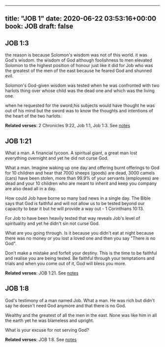 
---
title: "JOB 1"
date: 2020-06-22 03:53:16+00:00
book: JOB
draft: false
---

## JOB 1:3

the reason is because Solomon's wisdom was not of this world. it was God's wisdom. the wisdom of God although foolishness to men elevated Solomon to the highest position of honour just like it did for Job who was the greatest of the men of the east because he feared God and shunned evil.

Solomon's God-given wisdom was tested when he was confronted with two harlots thing over whose child was the dead one and which was the living one.

when he requested for the sword,his subjects would have thought he was out of his mind but the sword was to know the thoughts and intentions of the heart of the two harlots.

**Related verses**: 2 Chronicles 9:22, Job 1:1, Job 1:3. See [notes](https://my.bible.com/notes/3457301328102678541)


## JOB 1:21

What a man. A financial tycoon. A spiritual giant, a great man lost everything overnight and yet he did not curse God.

What a man. Imagine waking up one day and offering burnt offerings to God for 10 children and hear that 7000 sheeps (goods) are dead, 3000 camels (cars) have been stolen, more than 99.9% of your servants (employees) are dead and your 10 children who are meant to inherit and keep you company are also dead all in a day.


How could Job have borne so many bad news in a single day. The Bible says that God is faithful and will not allow us to be tested beyond our capacity to bear it but he will provide a way out - 1 Corinthians 10:13.

For Job to have been heavily tested that way reveals Job's level of spirituality and yet he didn't sin not curse God.

What are you going through. Is it because you didn't eat at night because there was no money or you lost a loved one and then you say "There is no God".

Don't make a mistake and forfeit your destiny. This is the time to be faithful and realise you are being tested. Be faithful through your temptations and trials and when you come out of it, God will bless you more.

**Related verses**: JOB 1:21. See [notes](https://my.bible.com/notes/2679795807339405492)


## JOB 1:8

God's testimony of a man named Job. What a man. He was rich but didn't say he doesn't need God anymore and that there is no God.


Wealthy and the greatest of all the men in the east. None was like him in all the earth yet he was blameless and upright.

What is your excuse for not serving God?

**Related verses**: JOB 1:8. See [notes](https://my.bible.com/notes/2679780416047276191)

